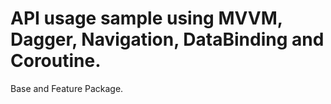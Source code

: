 # API usage sample using MVVM, Dagger, Navigation, DataBinding and Coroutine.

Base and Feature Package.
